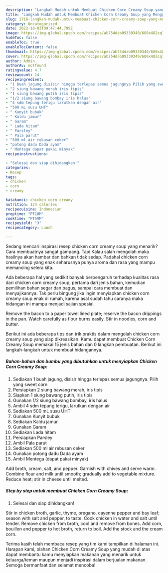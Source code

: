 ```yaml
---
description: "Langkah Mudah untuk Membuat Chicken Corn Creamy Soup yang Menggugah Selera, Buat Buka Puasa Enak"
title: "Langkah Mudah untuk Membuat Chicken Corn Creamy Soup yang Menggugah Selera, Buat Buka Puasa Enak"
slug: 1716-langkah-mudah-untuk-membuat-chicken-corn-creamy-soup-yang-menggugah-selera-buat-buka-puasa-enak
category: Uncategorized
date: 2022-10-03T09:47:44.799Z
image: https://img-global.cpcdn.com/recipes/ab754dab09339340/680x482cq70/chicken-corn-creamy-soup-foto-resep-utama.jpg
hideToc: false
enableToc: true
enableTocContent: false
thumbnail: https://img-global.cpcdn.com/recipes/ab754dab09339340/680x482cq70/chicken-corn-creamy-soup-foto-resep-utama.jpg
cover: https://img-global.cpcdn.com/recipes/ab754dab09339340/680x482cq70/chicken-corn-creamy-soup-foto-resep-utama.jpg
author: Admin
authorAv: notfound
ratingvalue: 4.7
reviewcount: 14
recipeingredient:
- "1 buah jagung disisir hingga terlepas semua jagungnya Pilih yang sweet corn"
- "2 siung bawang merah iris tipis"
- "1 siung bawang putih iris tipis"
- "1/2 siung bawang bombay iris halus"
- "4 sdm tepung terigu larutkan dengan air"
- "500 mL susu UHT"
- " Kunyit bubuk"
- " Kaldu jamur"
- " Garam"
- " Lada hitam"
- " Parsley"
- " Pala parut"
- "500 ml air rebusan ceker"
- "potong dadu Dada ayam"
- " Mentega dapat pakai minyak"
recipeinstructions:

- "Selesai dan siap dihidangkan!"
categories:
- Resep
tags:
- chicken
- corn
- creamy

katakunci: chicken corn creamy 
nutrition: 124 calories
recipecuisine: Indonesian
preptime: "PT18M"
cooktime: "PT59M"
recipeyield: "3"
recipecategory: Lunch

---
```



Sedang mencari inspirasi resep chicken corn creamy soup yang menarik? Cara membuatnya sangat gampang. Tapi Kalau salah mengolah maka hasilnya akan hambar dan bahkan tidak sedap. Padahal chicken corn creamy soup yang enak seharusnya punya aroma dan rasa yang mampu memancing selera kita.


Ada beberapa hal yang sedikit banyak berpengaruh terhadap kualitas rasa dari chicken corn creamy soup, pertama dari jenis bahan, kemudian pemilihan bahan segar dan bagus, sampai cara membuat dan menyajikannya. Tak perlu bingung jika ingin menyiapkan chicken corn creamy soup enak di rumah, karena asal sudah tahu caranya maka hidangan ini mampu menjadi sajian spesial.

Remove the bacon to a paper towel lined plate; reserve the bacon drippings in the pan. Watch carefully as flour burns easily. Stir in noodles, corn and butter.


Berikut ini ada beberapa tips dan trik praktis dalam mengolah chicken corn creamy soup yang siap dikreasikan. Kamu dapat membuat Chicken Corn Creamy Soup memakai 15 jenis bahan dan 0 langkah pembuatan. Berikut ini langkah-langkah untuk membuat hidangannya.

<!--inarticleads1-->

##### Bahan-bahan dan bumbu yang dibutuhkan untuk menyiapkan Chicken Corn Creamy Soup:

1. Sediakan 1 buah jagung, disisir hingga terlepas semua jagungnya. Pilih yang sweet corn
1. Persiapkan 2 siung bawang merah, iris tipis
1. Siapkan 1 siung bawang putih, iris tipis
1. Gunakan 1/2 siung bawang bombay, iris halus
1. Ambil 4 sdm tepung terigu, larutkan dengan air
1. Sediakan 500 mL susu UHT
1. Gunakan  Kunyit bubuk
1. Sediakan  Kaldu jamur
1. Gunakan  Garam
1. Sediakan  Lada hitam
1. Persiapkan  Parsley
1. Ambil  Pala parut
1. Sediakan 500 ml air rebusan ceker
1. Gunakan potong dadu Dada ayam
1. Ambil  Mentega (dapat pakai minyak)


Add broth, cream, salt, and pepper. Garnish with chives and serve warm. Combine flour and milk until smooth; gradually add to vegetable mixture. Reduce heat; stir in cheese until melted. 

<!--inarticleads2-->

##### Step by step untuk membuat Chicken Corn Creamy Soup:


1. Selesai dan siap dihidangkan!

Stir in chicken broth, garlic, thyme, oregano, cayenne pepper and bay leaf; season with salt and pepper, to taste. Cook chicken in water and salt until tender. Remove chicken from broth, cool and remove from bones. Add corn, bouillon and pepper to hot broth, return to boil. Add the stock and the cream corn. 

Terima kasih telah membaca resep yang tim kami tampilkan di halaman ini. Harapan kami, olahan Chicken Corn Creamy Soup yang mudah di atas dapat membantu kamu menyiapkan makanan yang menarik untuk keluarga/teman maupun menjadi inspirasi dalam berjualan makanan. Semoga bermanfaat dan selamat mencoba!
